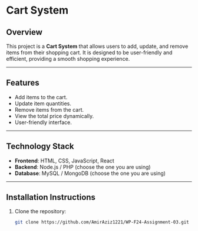 # Cart System

## Overview
This project is a **Cart System** that allows users to add, update, and remove items from their shopping cart. It is designed to be user-friendly and efficient, providing a smooth shopping experience.

---

## Features
- Add items to the cart.
- Update item quantities.
- Remove items from the cart.
- View the total price dynamically.
- User-friendly interface.

---

## Technology Stack
- **Frontend**: HTML, CSS, JavaScript, React
- **Backend**: Node.js / PHP (choose the one you are using)
- **Database**: MySQL / MongoDB (choose the one you are using)

---

## Installation Instructions
1. Clone the repository:
   ```bash
   git clone https://github.com/AmirAziz1221/WP-F24-Assignment-03.git
